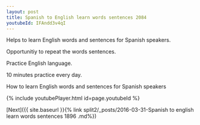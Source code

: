 ```yaml
---
layout: post
title: Spanish to English learn words sentences 2084 
youtubeId: IFAndd3v4qI
---
```

 
 
Helps to learn English words and sentences for Spanish speakers.

Opportunitiy to repeat the words sentences. 

Practice English language. 
 
10 minutes practice every day. 
 
How to learn English words and sentences for Spanish speakers 
 
{% include youtubePlayer.html id=page.youtubeId %}
 
 
[Next]({{ site.baseurl }}{% link  split2/_posts/2016-03-31-Spanish to english learn words sentences 1896 .md%})
 
